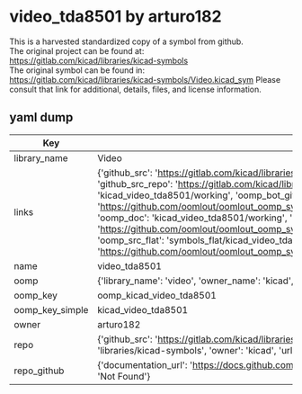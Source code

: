 # video_tda8501 by arturo182  
This is a harvested standardized copy of a symbol from github.  
The original project can be found at:  
https://gitlab.com/kicad/libraries/kicad-symbols  
The original symbol can be found in:
https://gitlab.com/kicad/libraries/kicad-symbols/Video.kicad_sym
Please consult that link for additional, details, files, and license information.  
## yaml dump  
| Key | Value |  
| --- | --- |  
| library_name | Video |  
| links | {'github_src': 'https://gitlab.com/kicad/libraries/kicad-symbols/Video.kicad_sym', 'github_src_repo': 'https://gitlab.com/kicad/libraries/kicad-symbols', 'oomp_bot': 'kicad_video_tda8501/working', 'oomp_bot_github': 'https://github.com/oomlout/oomlout_oomp_symbol_bot/tree/main/kicad_video_tda8501/working', 'oomp_doc': 'kicad_video_tda8501/working', 'oomp_doc_github': 'https://github.com/oomlout/oomlout_oomp_symbol_doc/tree/main/kicad_video_tda8501/working', 'oomp_src_flat': 'symbols_flat/kicad_video_tda8501/working', 'oomp_src_flat_github': 'https://github.com/oomlout/oomlout_oomp_symbol_src/tree/main/kicad_video_tda8501/working'} |  
| name | video_tda8501 |  
| oomp | {'library_name': 'video', 'owner_name': 'kicad', 'symbol_name': 'video_tda8501'} |  
| oomp_key | oomp_kicad_video_tda8501 |  
| oomp_key_simple | kicad_video_tda8501 |  
| owner | arturo182 |  
| repo | {'github_src': 'https://gitlab.com/kicad/libraries/kicad-symbols/Video.kicad_sym', 'name': 'libraries/kicad-symbols', 'owner': 'kicad', 'url': 'https://gitlab.com/kicad/libraries/kicad-symbols'} |  
| repo_github | {'documentation_url': 'https://docs.github.com/rest/repos/repos#get-a-repository', 'message': 'Not Found'} |  


